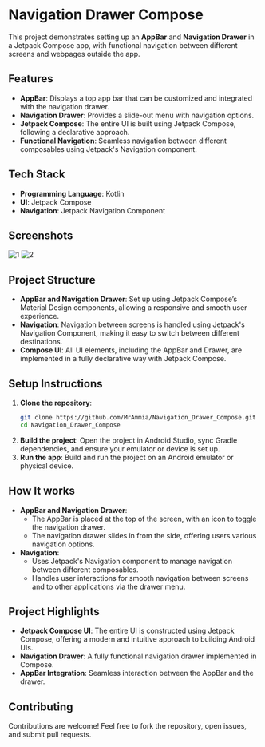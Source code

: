 # Navigation Drawer Compose

This project demonstrates setting up an **AppBar** and **Navigation Drawer** in a Jetpack Compose app, with functional navigation between different screens and webpages outside the app.

## Features

- **AppBar**: Displays a top app bar that can be customized and integrated with the navigation drawer.
- **Navigation Drawer**: Provides a slide-out menu with navigation options.
- **Jetpack Compose**: The entire UI is built using Jetpack Compose, following a declarative approach.
- **Functional Navigation**: Seamless navigation between different composables using Jetpack's Navigation component.

## Tech Stack

- **Programming Language**: Kotlin
- **UI**: Jetpack Compose
- **Navigation**: Jetpack Navigation Component

## Screenshots
![1](https://user-images.githubusercontent.com/61557175/210185230-b581867c-b31a-4273-bdef-879a5dbf4a9c.png)
![2](https://user-images.githubusercontent.com/61557175/210185233-b99b0f1e-6724-477c-80c1-b930ccee5f2a.png)

## Project Structure

- **AppBar and Navigation Drawer**: Set up using Jetpack Compose’s Material Design components, allowing a responsive and smooth user experience.
- **Navigation**: Navigation between screens is handled using Jetpack's Navigation Component, making it easy to switch between different destinations.
- **Compose UI**: All UI elements, including the AppBar and Drawer, are implemented in a fully declarative way with Jetpack Compose.

## Setup Instructions

1. **Clone the repository**:
   ```bash
   git clone https://github.com/MrAmmia/Navigation_Drawer_Compose.git
   cd Navigation_Drawer_Compose
2. **Build the project**: Open the project in Android Studio, sync Gradle dependencies, and ensure your emulator or device is set up.
3. **Run the app**: Build and run the project on an Android emulator or physical device.

## How It works
- **AppBar and Navigation Drawer**:
  - The AppBar is placed at the top of the screen, with an icon to toggle the navigation drawer.
  - The navigation drawer slides in from the side, offering users various navigation options.
- **Navigation**:
  - Uses Jetpack's Navigation component to manage navigation between different composables.
  - Handles user interactions for smooth navigation between screens and to other applications via the drawer menu.
 
## Project Highlights
- **Jetpack Compose UI**: The entire UI is constructed using Jetpack Compose, offering a modern and intuitive approach to building Android UIs.
- **Navigation Drawer**: A fully functional navigation drawer implemented in Compose.
- **AppBar Integration**: Seamless interaction between the AppBar and the drawer.

## Contributing
Contributions are welcome! Feel free to fork the repository, open issues, and submit pull requests.
